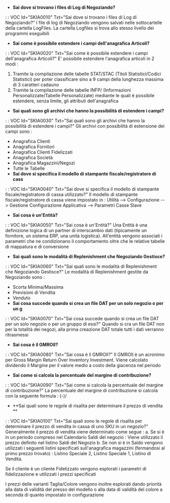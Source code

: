 - **Sai dove si trovano i files di Log di Negoziando?**

 :  : VOC Id="SKIA0010" Txt="Sai dove si trovano i files di Log di Negoziando?"
I file di log di Negoziando vengono salvati nelle sottocartelle della cartella LogFiles.
La cartella Logfiles si trova allo stesso livello dei programmi eseguibili
- **Sai come è possibile estendere i campi dell'anagrafica Articoli?**

 :  : VOC Id="SKIA0020" Txt="Sai come è possibile estendere i campi dell'anagrafica Articoli?"
E' possibile estendere l'anagrafica articoli in 2 modi : 
1. Tramite la compilazione delle tabelle STAT/STAC (Titoli Statistici/Codici Statistici) per poter classificare sino a 9 campi della lunghezza massima di 3 caratteri cadauno
2. Tramite la compilazione delle tabelle INFP/ (Informazioni Personalizzate/Tabelle Personalizzate) mediante le quali è possibile estendere, senza limite, gli attributi dell'anagrafica
- **Sai quali sono gli archivi che hanno la possibilità di estendere i campi?**

 :  : VOC Id="SKIA0030" Txt="Sai quali sono gli archivi che hanno la possibilità di estendere i campi?"
Gli archivi con possibilità di estensione dei campi sono : 
- Anagrafica Clienti
- Anagrafica Fornitori
- Anagrafica Clienti Fidelizzati
- Anagrafica Società
- Anagrafica Magazzini/Negozi
- Tutte le Tabelle
- **Sai dove si specifica il modello di stampante fiscale/registratore di cass**

 :  : VOC Id="SKIA0040" Txt="Sai dove si specifica il modello di stampante fiscale/registratore di cassa utilizzato?"
Il modello di stampante fiscale/registratore di cassa viene impostato in : 
Utilità --> Configurazione --> Gestione Configurazione Applicativa --> Parametri Casse Slave
- **Sai cosa è un'Entità?**

 :  : VOC Id="SKIA0050" Txt="Sai cosa è un'Entità?"
Una Entità è una definizione logica di un partner di interscambio dati (tipicamente un fornitore, un sistema ERP, una unità logistica).
All'entità vengono associati i parametri che ne condizionano il comportamento oltre che le relative tabelle di mappatura e di conversione
- **Sai quali sono le modalità di Replenishment che Negoziando Gestisce?**

 :  : VOC Id="SKIA0060" Txt="Sai quali sono le modalità di Replenishment che Negoziando Gestisce?"
Le modalità di Replenishment gestite da Negoziando sono : 
- Scorta Minima/Massima
- Previsioni di Vendita
- Venduto
- **Sai cosa succede quando si crea un file DAT per un solo negozio o per un g**

 :  : VOC Id="SKIA0070" Txt="Sai cosa succede quando si crea un file DAT per un solo negozio o per un gruppo di essi?"
Quando si cra un file DAT non per la totalità dei negozi, alla prima creazione DAT totale tutti i dati verranno ritrasmessi
- **Sai cosa è il GMROII?**

 :  : VOC Id="SKIA0080" Txt="Sai cosa è il GMROII?"
Il GMROII è un acronimo per Gross Margin Return Over Inventory Investment.
Viene calcolato dividendo il Margine per il valore medio a costo della giacenza nel periodo
- **Sai come si calcola la percentuale del margine di contribuzione?**

 :  : VOC Id="SKIA0090" Txt="Sai come si calcola la percentuale del margine di contribuzione?"
La percentuale del margine di contribuzione si calcola con la seguente formula : 
(<VendutoNettoIva>-<CostodelVenduto>)/<VendutoNettoIva>
- **Sai quali sono le regole di risalita per determinare il prezzo di vendita **

 :  : VOC Id="SKIA0100" Txt="Sai quali sono le regole di risalita per determinare il prezzo di vendita in cassa di uno SKU in un negozio?"
Generalmente il prezzo di vendita viene determinato come segue : 
a. Se si è in un periodo compreso nel Calendario Saldi del negozio :  Viene utilizzato il prezzo definito nel listino Saldi del Negozio
b. Se non si è in Saldo vengono utilizzati i seguenti listini specificati sull'anagrafica magazzini (fermandosi al primo prezzo trovato) :  Listino Speciale 2, Listino Speciale 1, Listino di Vendita.

Se il cliente è un cliente Fidelizzato vengono esplorati i parametri di fidelizzazione e utilizzati i prezzi specificati

I prezzi delle varianti Taglia/Colore vengono inoltre esplorati dando priorità alla data di validità del presso del modello o alla data di validità del colore a seconda di quanto impostato in configurazione
